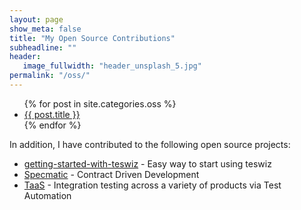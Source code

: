 ```yaml
---
layout: page
show_meta: false
title: "My Open Source Contributions"
subheadline: ""
header:
   image_fullwidth: "header_unsplash_5.jpg"
permalink: "/oss/"
---
```

<ul>
    {% for post in site.categories.oss %}
    <li><a href="{{ site.url }}{{ site.baseurl }}{{ post.url }}">{{ post.title }}</a></li>
    {% endfor %}
</ul>

In addition, I have contributed to the following open source projects:
* <a href="https://github.com/znsio/getting-started-with-teswiz" target="_blank">getting-started-with-teswiz</a> - Easy way to start using teswiz
* <a href="https://specmatic.in" target="_blank">Specmatic</a> - Contract Driven Development
* <a href="https://github.com/anandbagmar/taas" target="_blank">TaaS</a> - Integration testing across a variety of products via Test Automation


